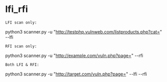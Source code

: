 # lfi_rfi
    LFI scan only:

python3 scanner.py -u "http://testphp.vulnweb.com/listproducts.php?cat=" --lfi

    RFI scan only:

python3 scanner.py -u "http://example.com/vuln.php?page=" --rfi

    Both LFI & RFI:

python3 scanner.py -u "http://target.com/vuln.php?page=" --lfi --rfi
